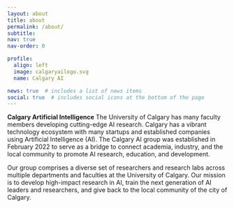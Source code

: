 ```yaml
---
layout: about
title: about
permalink: /about/
subtitle:
nav: true
nav-order: 0

profile:
  align: left
  image: calgaryailogo.svg
  name: Calgary AI

news: true  # includes a list of news items
social: true  # includes social icons at the bottom of the page
---
```

**Calgary Artificial Intelligence**
The University of Calgary has many faculty members developing cutting-edge AI research. Calgary has a vibrant technology ecosystem with many startups and established companies using Artificial Intelligence (AI). The Calgary AI group was established in February 2022 to serve as a bridge to connect academia, industry, and the local community to promote AI research, education, and development.

Our group comprises a diverse set of researchers and research labs across multiple departments and faculties at the University of Calgary. Our mission is to develop high-impact research in AI, train the next generation of AI leaders and researchers, and give back to the local community of the city of Calgary.
